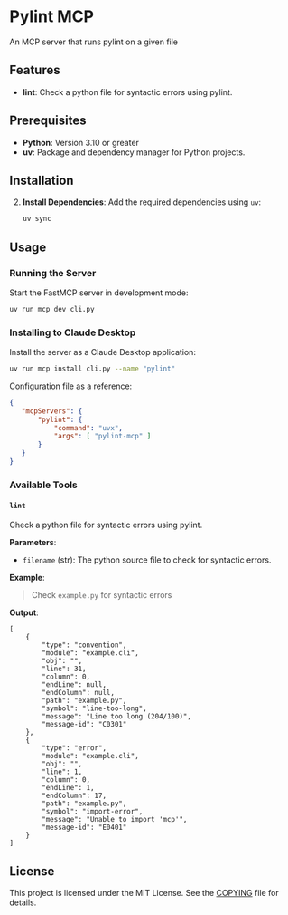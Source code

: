 # Pylint MCP

An MCP server that runs pylint on a given file

## Features

- **lint**: Check a python file for syntactic errors using pylint.

## Prerequisites

- **Python**: Version 3.10 or greater
- **uv**: Package and dependency manager for Python projects.

## Installation

2. **Install Dependencies**:
   Add the required dependencies using `uv`:
   ```bash
   uv sync
   ```

## Usage

### Running the Server

Start the FastMCP server in development mode:
```bash
uv run mcp dev cli.py
```

### Installing to Claude Desktop

Install the server as a Claude Desktop application:
```bash
uv run mcp install cli.py --name "pylint"
```

Configuration file as a reference:

```json
{
   "mcpServers": {
       "pylint": {
           "command": "uvx",
           "args": [ "pylint-mcp" ]
       }
   }
}
```

### Available Tools

#### `lint`

Check a python file for syntactic errors using pylint.

**Parameters**:
- `filename` (str): The python source file to check for syntactic errors.

**Example**:
> Check `example.py` for syntactic errors

**Output**:
```
[
    {
        "type": "convention",
        "module": "example.cli",
        "obj": "",
        "line": 31,
        "column": 0,
        "endLine": null,
        "endColumn": null,
        "path": "example.py",
        "symbol": "line-too-long",
        "message": "Line too long (204/100)",
        "message-id": "C0301"
    },
    {
        "type": "error",
        "module": "example.cli",
        "obj": "",
        "line": 1,
        "column": 0,
        "endLine": 1,
        "endColumn": 17,
        "path": "example.py",
        "symbol": "import-error",
        "message": "Unable to import 'mcp'",
        "message-id": "E0401"
    }
]
```

## License

This project is licensed under the MIT License. See the [COPYING](COPYING) file for details.
